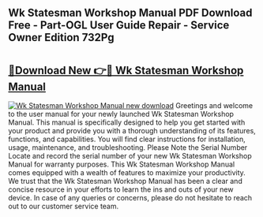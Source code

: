 ## Wk Statesman Workshop Manual PDF Download Free - Part-OGL User Guide Repair - Service Owner Edition 732Pg

# <h2><a href="http://bc69778.oget.top/?id=Wk+Statesman+Workshop+Manual">🔗Download New 👉🔴 Wk Statesman Workshop Manual</a></h2>

[![Wk Statesman Workshop Manual new download](https://i.imgur.com/5g1atiW.png)](http://bc69778.oget.top/?id=Wk+Statesman+Workshop+Manual)
Greetings and welcome to the user manual for your newly launched Wk Statesman Workshop Manual. This manual is specifically designed to help you get started with your product and provide you with a thorough understanding of its features, functions, and capabilities. You will find clear instructions for installation, usage, maintenance, and troubleshooting. Please Note the Serial Number Locate and record the serial number of your new Wk Statesman Workshop Manual for warranty purposes. This Wk Statesman Workshop Manual comes equipped with a wealth of features to maximize your productivity. We trust that the Wk Statesman Workshop Manual has been a clear and concise resource in your efforts to learn the ins and outs of your new device. In case of any queries or concerns, please do not hesitate to reach out to our customer service team.
